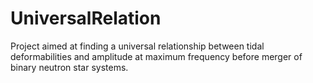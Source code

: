 # UniversalRelation
Project aimed at finding a universal relationship between tidal deformabilities and amplitude at maximum frequency before merger of binary neutron star systems.
